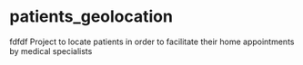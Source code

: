 # patients_geolocation
fdfdf
Project to locate patients in order to facilitate their home appointments by medical specialists
